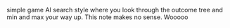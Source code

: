 simple game AI search style where you look through the outcome tree and min and max your way up. This note makes no sense. Wooooo
